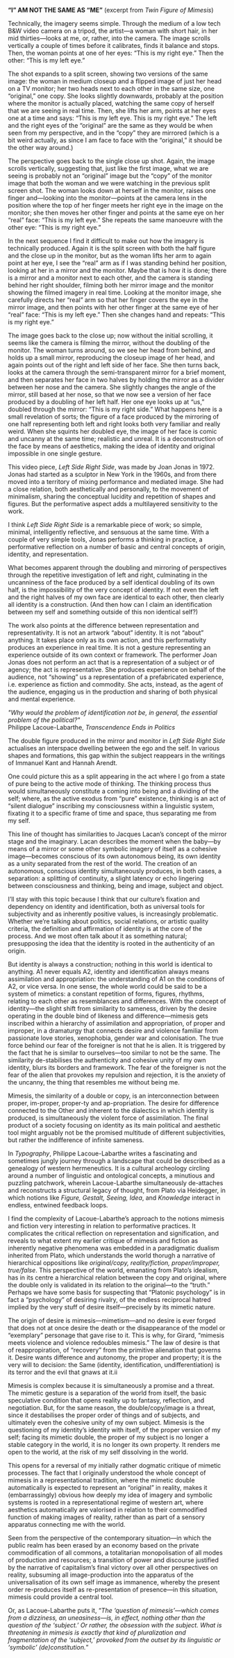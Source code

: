 **“I” AM NOT THE SAME AS “ME”**
(excerpt from *Twin Figure of Mimesis*)

Technically, the imagery seems simple. Through the medium of a low tech B&W video camera on a tripod, the artist—a woman with short hair, in her mid thirties—looks at me, or, rather, into the camera. The image scrolls vertically a couple of times before it calibrates, finds it balance and stops. Then, the woman points at one of her eyes: “This is my right eye.” Then the other: “This is my left eye.”

The shot expands to a split screen, showing two versions of the same image: the woman in medium closeup and a flipped image of just her head on a TV monitor; her two heads next to each other in the same size, one “original,” one copy. She looks slightly downwards, probably at the position where the monitor is actually placed, watching the same copy of herself that we are seeing in real time. Then, she lifts her arm, points at her eyes one at a time and says: “This is my left eye. This is my right eye.” The left and the right eyes of the “original” are the same as they would be when seen from my perspective, and in the “copy” they are mirrored (which is a bit weird actually, as since I am face to face with the “original,” it should be the other way around.)

The perspective goes back to the single close up shot. Again, the image scrolls vertically, suggesting that, just like the first image, what we are seeing is probably not an “original” image but the “copy” of the monitor image that both the woman and we were watching in the previous split screen shot. The woman looks down at herself in the monitor, raises one finger and—looking into the monitor—points at the camera lens in the position where the top of her finger meets her right eye in the image on the monitor; she then moves her other finger and points at the same eye on her “real” face: “This is my left eye.” She repeats the same manoeuvre with the other eye: “This is my right eye.”

In the next sequence I find it difficult to make out how the imagery is technically produced. Again it is the split screen with both the half figure and the close up in the monitor, but as the woman lifts her arm to again point at her eye, I see the “real” arm as if I was standing behind her position, looking at her in a mirror and the monitor. Maybe that is how it is done; there is a mirror and a monitor next to each other, and the camera is standing behind her right shoulder, filming both her mirror image and the monitor showing the filmed imagery in real time. Looking at the monitor image, she carefully directs her “real” arm so that her finger covers the eye in the mirror image, and then points with her other finger at the same eye of her “real” face: “This is my left eye.” Then she changes hand and repeats: “This is my right eye.”

The image goes back to the close up; now without the initial scrolling, it seems like the camera is filming the mirror, without the doubling of the monitor. The woman turns around, so we see her head from behind, and holds up a small mirror, reproducing the closeup image of her head, and again points out of the right and left side of her face. She then turns back, looks at the camera through the semi-transparent mirror for a brief moment, and then separates her face in two halves by holding the mirror as a divider between her nose and the camera. She slightly changes the angle of the mirror, still based at her nose, so that we now see a version of her face produced by a doubling of her left half. Her one eye looks up at “us,” doubled through the mirror: “This is my right side.” What happens here is a small revelation of sorts; the figure of a face produced by the mirroring of one half representing both left and right looks both very familiar and really weird. When she squints her doubled eye, the image of her face is comic and uncanny at the same time; realistic and unreal. It is a deconstruction of the face by means of aesthetics, making the idea of identity and original impossible in one single gesture.

This video piece, *Left Side Right Side*, was made by Joan Jonas in 1972. Jonas had started as a sculptor in New York in the 1960s, and from there moved into a territory of mixing performance and mediated image. She had a close relation, both aesthetically and personally, to the movement of minimalism, sharing the conceptual lucidity and repetition of shapes and figures. But the performative aspect adds a multilayered sensitivity to the work.

I think *Left Side Right Side* is a remarkable piece of work; so simple, minimal, intelligently reflective, and sensuous at the same time. With a couple of very simple tools, Jonas performs a thinking in practice, a performative reflection on a number of basic and central concepts of origin, identity, and representation.

What becomes apparent through the doubling and mirroring of perspectives through the repetitive investigation of left and right, culminating in the uncanniness of the face produced by a self identical doubling of its own half, is the impossibility of the very concept of identity. If not even the left and the right halves of my own face are identical to each other, then clearly all identity is a construction. (And then how can I claim an identification between my self and something outside of this non identical self?)

The work also points at the difference between representation and representativity. It is not an artwork “about” identity. It is not “about” anything. It takes place only as its own action, and this performativity produces an experience in real time. It is not a gesture representing an experience outside of its own context or framework. The performer Joan Jonas does not perform an act that is a representation of a subject or of agency; the act is representative. She produces experience on behalf of the audience, not “showing” us a representation of a prefabricated experience, i.e. experience as fiction and commodity. She acts, instead, as the agent of the audience, engaging us in the production and sharing of both physical and mental experience.

*"Why would the problem of identification not be, in general, the essential problem of the political?"*  
Philippe Lacoue-Labarthe, *Transcendence Ends in Politics*

The double figure produced in the mirror and monitor in *Left Side Right Side* actualises an interspace dwelling between the ego and the self. In various shapes and formations, this gap within the subject reappears in the writings of Immanuel Kant and Hannah Arendt.

One could picture this as a split appearing in the act where I go from a state of pure being to the active mode of thinking. The thinking process thus would simultaneously constitute a coming into being and a dividing of the self; where, as the active exodus from “pure” existence, thinking is an act of “silent dialogue” inscribing my consciousness within a linguistic system, fixating it to a specific frame of time and space, thus separating me from my self.

This line of thought has similarities to Jacques Lacan’s concept of the mirror stage and the imaginary. Lacan describes the moment when the baby—by means of a mirror or some other symbolic imagery of itself as a cohesive image—becomes conscious of its own autonomous being, its own identity as a unity separated from the rest of the world. The creation of an autonomous, conscious identity simultaneously produces, in both cases, a separation: a splitting of continuity, a slight latency or echo lingering between consciousness and thinking, being and image, subject and object.

I’ll stay with this topic because I think that our culture’s fixation and dependency on identity and identification, both as universal tools for subjectivity and as inherently positive values, is increasingly problematic. Whether we’re talking about politics, social relations, or artistic quality criteria, the definition and affirmation of identity is at the core of the process. And we most often talk about it as something natural; presupposing the idea that the identity is rooted in the authenticity of an origin.

But identity is always a construction; nothing in this world is identical to anything. A1 never equals A2, identity and identification always means assimilation and appropriation: the understanding of A1 on the conditions of A2, or vice versa. In one sense, the whole world could be said to be a system of mimetics: a constant repetition of forms, figures, rhythms, relating to each other as resemblances and differences. With the concept of identity—the slight shift from similarity to sameness, driven by the desire operating in the double bind of likeness and difference—mimesis gets inscribed within a hierarchy of assimilation and appropriation, of proper and improper, in a dramaturgy that connects desire and violence familiar from passionate love stories, xenophobia, gender war and colonisation. The true force behind our fear of the foreigner is not that he is alien. It is triggered by the fact that he is similar to ourselves—too similar to not be the same. The similarity de-stabilises the authenticity and cohesive unity of my own identity, blurs its borders and framework. The fear of the foreigner is not the fear of the alien that provokes my repulsion and rejection, it is the anxiety of the uncanny, the thing that resembles me without being me.

Mimesis, the similarity of a double or copy, is an interconnection between proper, im-proper, proper-ty and ap-propriation. The desire for difference connected to the Other and inherent to the dialectics in which identity is produced, is simultaneously the violent force of assimilation. The final product of a society focusing on identity as its main political and aesthetic tool might arguably not be the promised multitude of different subjectivities, but rather the indifference of infinite sameness.

In *Typography*, Philippe Lacoue-Labarthe writes a fascinating and sometimes jungly journey through a landscape that could be described as a genealogy of western hermeneutics. It is a cultural archeology circling around a number of linguistic and ontological concepts, a minutious and puzzling patchwork, wherein Lacoue-Labarthe simultaneously de-attaches and reconstructs a structural legacy of thought, from Plato via Heidegger, in which notions like *Figure, Gestalt, Seeing, Idea*, and *Knowledge* interact in endless, entwined feedback loops.

I find the complexity of Lacoue-Labarthe’s approach to the notions mimesis and fiction very interesting in relation to performative practices. It complicates the critical reflection on representation and signification, and reveals to what extent my earlier critique of mimesis and fiction as inherently negative phenomena was embedded in a paradigmatic dualism inherited from Plato, which understands the world thorugh a narrative of hierarchical oppositions like *original/copy, reality/fiction, proper/improper, true/false*. This perspective of the world, emanating from Plato’s idealism, has in its centre a hierarchical relation between the copy and original, where the double only is validated in its relation to the original—to the “truth.”
Perhaps we have some basis for suspecting that “Platonic psychology” is in fact a “psychology” of desiring rivalry, of the endless reciprocal hatred implied by the very stuff of desire itself—precisely by its mimetic nature.

The origin of desire is mimesis—mimetism—and no desire is ever forged that does not at once desire the death or the disappearance of the model or “exemplary” personage that gave rise to it. This is why, for Girard, “mimesis meets violence and violence redoubles mimesis.” The law of desire is that of reappropiration, of “recovery” from the primitive alienation that governs it. Desire wants difference and autonomy, the proper and property; it is the very will to decision: the Same (identity, identification, undifferentiation) is its terror and the evil that gnaws at it.ii

Mimesis is complex because it is simultaneously a promise and a threat. The mimetic gesture is a separation of the world from itself, the basic speculative condition that opens reality up to fantasy, reflection, and negotiation. But, for the same reason, the double/copy/image is a threat, since it destabilises the proper order of things and of subjects, and ultimately even the cohesive unity of my own subject. Mimesis is the questioning of my identity’s identity with itself, of the proper version of my self; facing its mimetic double, the proper of my subject is no longer a stable category in the world, it is no longer its own property. It renders me open to the world, at the risk of my self dissolving in the world.

This opens for a reversal of my initially rather dogmatic critique of mimetic processes. The fact that I originally understood the whole concept of mimesis in a representational tradition, where the mimetic double automatically is expected to represent an “original” in reality, makes it (embarrassingly) obvious how deeply my idea of imagery and symbolic systems is rooted in a representational regime of western art, where aesthetics automatically are valorised in relation to their commodified function of making images of reality, rather than as part of a sensory apparatus connecting me with the world.

Seen from the perspective of the contemporary situation—in which the public realm has been erased by an economy based on the private commodification of all commons, a totalitarian monopolisation of all modes of production and resources; a transition of power and discourse justified by the narrative of capitalism’s final victory over all other perspectives on reality, subsuming all image-production into the apparatus of the universalisation of its own self image as immanence, whereby the present order re-produces itself as re-presentation of presence—in this situation, mimesis could provide a central tool.

Or, as Lacoue-Labarthe puts it, “*The ‘question of mimesis’—which comes from a dizziness, an uneasiness—is, in effect, nothing other than the question of the ‘subject.’ Or rather, the obsession with the subject. What is threatening in mimesis is exactly that kind of pluralization and fragmentation of the ‘subject,’ provoked from the outset by its linguistic or ‘symbolic’ (de)constitution.*”
